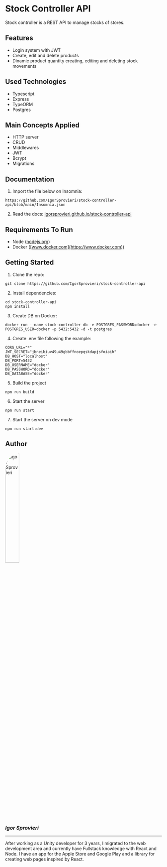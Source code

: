# Stock Controller API

Stock controller is a REST API to manage stocks of stores.

## Features

- Login system with JWT
- Create, edit and delete products
- Dinamic product quantity creating, editing and deleting stock movements

## Used Technologies

- Typescript
- Express
- TypeORM
- Postgres

## Main Concepts Applied

- HTTP server
- CRUD
- Middlewares
- JWT
- Bcrypt
- Migrations

## Documentation

1. Import the file below on Insomnia:

```
https://github.com/IgorSprovieri/stock-controller-api/blob/main/Insomnia.json
```

2. Read the docs: [igorsprovieri.github.io/stock-controller-api](https://igorsprovieri.github.io/stock-controller-api)

## Requirements To Run

- Node ([nodejs.org](https://nodejs.org/en))
- Docker ([www.docker.com](https://www.docker.com))

## Getting Started

1. Clone the repo:

```
git clone https://github.com/IgorSprovieri/stock-controller-api
```

2. Install dependencies:

```
cd stock-controller-api
npm install
```

3. Create DB on Docker:

```
docker run --name stock-controller-db -e POSTGRES_PASSWORD=docker -e POSTGRES_USER=docker -p 5432:5432 -d -t postgres
```

4. Create .env file following the example:

```
CORS_URL="*"
JWT_SECRET="jbneibiuv49u49gbbffnoepqskdapjsfoiaih"
DB_HOST="localhost"
DB_PORT=5432
DB_USERNAME="docker"
DB_PASSWORD="docker"
DB_DATABASE="docker"
```

5. Build the project

```
npm run build
```

6. Start the server

```
npm run start
```

7. Start the server on dev mode

```
npm run start:dev
```

## Author

<img src="https://media.licdn.com/dms/image/D4D03AQFdLhogHwQVog/profile-displayphoto-shrink_800_800/0/1672976913935?e=1695859200&v=beta&t=SR6o-9db7Oi-uRMAXwFS_mW4ZZXeAI1YQ7MfVwYVnDI" alt="Igor Sprovieri" style="width: 30%; border-radius: 50px;"/>

### _Igor Sprovieri_

---

After working as a Unity developer for 3 years, I migrated to the web development area and currently have Fullstack knowledge with React and Node. I have an app for the Apple Store and Google Play and a library for creating web pages inspired by React.
